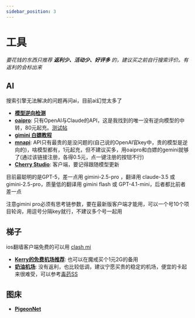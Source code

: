 ```yaml
---
sidebar_position: 3
---
```

# 工具

*要花钱的东西只推荐 **返利少、活动少、好评多** 的，建议买之前自行搜索评价。有返利的会标出来*

## AI

搜索引擎无法解决的问题再问ai，目前ai幻觉太多了

- **[模型逆向检测](https://reverse-check.no-reverse-api.com/)**
- **[oaipro](https://api.oaipro.com/)**: 只有OpenAI与Claude的API，这是我找到的唯一没有逆向模型的中转，80元起充。[测试帖](https://www.ai2.moe/topic/32086-%E5%88%86%E4%BA%AB%E4%B8%80%E4%B8%AA%E6%A3%80%E6%B5%8Bai%E4%BB%A3%E7%90%86%E6%98%AF%E5%90%A6%E4%B8%BA%E9%80%86%E5%90%91%E7%9A%84%E5%B7%A5%E5%85%B7)
- **[gimini 白嫖教程](https://www.kungal.com/topic/2501)**
- **[mnapi](https://www.mnapi.com/register?aff=0MGr)**: API只有最贵的是没问题的(自己说的OpenAI官key中，贵的模型是逆向的)，啥模型都有，1元起充，但不建议买多，用oaipro和白嫖的gemini就够了(通过该链接注册，各得0.5元，点一键注册的按钮不行)
- **[Cherry Studio](https://www.cherry-ai.com/)**: 客户端，要记得跟随模型更新

目前最聪明的是GPT-5，差一点用 gimini-2.5-pro ，翻译用 claude-3.5 或 gimini-2.5-pro，质量低的翻译用 gimini flash 或 GPT-4.1-mini，后者都比前者差一点

注意gimini pro必须有思考链参数，要在最新版客户端才能用，可以一个号10个项目轮询，用逗号分隔key就行，不建议多个号一起用

## 梯子

ios翻墙客户端免费的可以用 [clash mi](https://clashmi.app/)

- **[Kerry的免费机场推荐](https://kerrynotes.com/free-proxy-vpn/#toc10)**: 也可以在魔戒买个1元2G的备用
- **[奶油机场](https://creamdata.net/#pricing)**: 没有返利，也比较低调，建议宁愿买贵的稳定的机场，便宜的卡起来很难受，可以参考[毒药SS](https://www.duyaoss.com/archives/2934/)

## 图床

- **[PigeonNet](https://up.inari.site/)**

